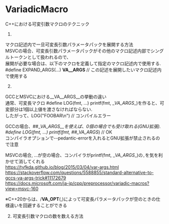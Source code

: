 # VariadicMacro
C++における可変引数マクロのテクニック</br>

1.
マクロ記述内で一旦可変長引数パラメータパックを展開する方法</br>
MSVCの場合、可変長引数パラメータパックがその他のマクロ記述内部でシングルトークンとして扱われるので、</br>
展開が必要な場合は、以下のマクロを定義して指定のマクロ記述内で使用する.</br>
#define EXPAND_ARGS(...) __VA__ARGS__ // この記述を展開したいマクロ記述内で使用する</br>

2.
GCCとMSVCにおける__VA__ARGS__の挙動の違い</br>
通常、可変長マクロ #define LOG(fmt, ...) printf(fmt, \__VA_ARGS__)を作ると、可変部分は1個以上値を渡さなければならない.</br>
したがって、LOG("FOOBAR\n") // コンパイルエラー</br>

GCCの場合、##__VA_ARGS__を使えば、0個の場合でも受け取れる(GNU拡張).</br>
#define LOG(fmt, ...) printf(fmt, ##\__VA_ARGS__) // OK</br>
コンパイラオプションで--pedantic-errorを入れるとGNU拡張が禁止されるので注意</br>

MSVCの場合, ...が空の場合、コンパイラがprintf(fmt, \__VA_ARGS__)の`,`を気を利かせて消してくれる</br>
https://tyfkda.github.io/blog/2015/03/04/var-args.html</br>
https://stackoverflow.com/questions/5588855/standard-alternative-to-gccs-va-args-trick#11172679</br>
https://docs.microsoft.com/ja-jp/cpp/preprocessor/variadic-macros?view=msvc-160</br>

※C++20からは、/__VA_OPT__(,)によって可変長パラメータパックが空のときの仕様違いを回避することができる</br>


2) 可変長引数マクロの数を数える方法</br> 
